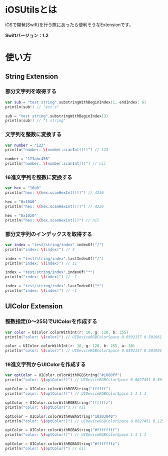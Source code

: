 # iOSUtilsとは
iOSで開発(Swift)を行う際にあったら便利そうなExtensionです。  
  
**Swiftバージョン：1.2**

# 使い方
## String Extension
### 部分文字列を取得する
```swift
var sub = "test string".substringWithBeginIndex(1, endIndex: 6)
println(sub!) // "est s"

sub = "test string".substringWithBeginIndex(3)
println(sub!) // "t string"
```

### 文字列を整数に変換する
```swift
var number = "123"
println("number: \(number.scanInt()!)") // 123

number = "123abc456"
println("number: \(number.scanInt())") // nil
```

### 16進文字列を整数に変換する
```swift
var hex = "10a0"
println("hex: \(hex.scanHexInt()!)") // 4256

hex = "0x10A0"
println("hex: \(hex.scanHexInt()!)") // 4256

hex = "0x10z0"
println("hex: \(hex.scanHexInt())") // nil
```

### 部分文字列のインデックスを取得する
```swift
var index = "test/string/index".indexOf("/")
println("index: \(index)") // 4

index = "test/string/index".lastIndexOf("/")
println("index: \(index)") // 11

index = "test/string/index".indexOf("*")
println("index: \(index)") // -1

index = "test/string/index".lastIndexOf("*")
println("index: \(index)") // -1
```

## UIColor Extension
### 整数指定(0～255)でUIColorを作成する
```swift
var color = UIColor.colorWithInt(r: 10, g: 128, b: 255)
println("color: \(color)") // UIDeviceRGBColorSpace 0.0392157 0.501961 1 1

color = UIColor.colorWithInt(r: 10, g: 128, b: 255, a: 30)
println("color: \(color)") // UIDeviceRGBColorSpace 0.0392157 0.501961 1 0.117647
```

### 16進文字列からUIColorを作成する
```swift
var optColor = UIColor.colorWithRGBString("#1080ff")
println("color: \(optColor!)") // UIDeviceRGBColorSpace 0.0627451 0.501961 1 1

optColor = UIColor.colorWithRGBString("ffffff")
println("color: \(optColor!)") // UIDeviceRGBColorSpace 1 1 1 1

optColor = UIColor.colorWithRGBString("ffffffz")
println("color: \(optColor)") // nil

optColor = UIColor.colorWithRGBAString("10203040")
println("color: \(optColor!)") // UIDeviceRGBColorSpace 0.0627451 0.12549 0.188235 0.25098

optColor = UIColor.colorWithRGBAString("#ffffffff")
println("color: \(optColor!)") // UIDeviceRGBColorSpace 1 1 1 1

optColor = UIColor.colorWithRGBAString("#fffffffz")
println("color: \(optColor)") // nil
```
